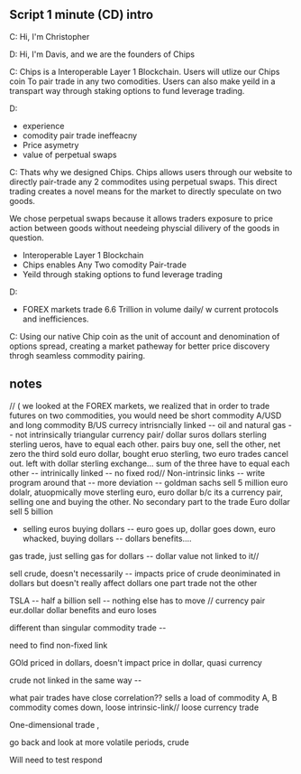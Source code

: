 ## Script 1 minute (CD) intro


C: Hi, I'm Christopher

D: Hi, I'm Davis, and we are the founders of Chips

C: Chips is a Interoperable Layer 1 Blockchain. Users will utlize our Chips coin To pair trade in any two comodities. Users can also make yeild in a transpart way through staking options to fund leverage trading.

D: 
- experience
- comodity pair trade ineffeacny
- Price asymetry 
- value of perpetual swaps
 
C: Thats why we designed Chips. Chips allows users through our website to directly pair-trade any 2 commodites using perpetual swaps. This direct trading creates a novel means for the market to directly speculate on two goods. 

We chose perpetual swaps because it allows traders exposure to price action between goods without needeing physcial dilivery of the goods in question.

- Interoperable Layer 1 Blockchain
- Chips enables Any Two comodity Pair-trade
- Yeild through staking options to fund leverage trading

D: 
- FOREX markets trade 6.6 Trillion in volume daily/ w current protocols and inefficiences.

C: Using our native Chip coin as the unit of account and denomination of options spread, creating a market patheway for better price discovery throgh seamless commodity pairing. 





##  notes
// ( we looked at the FOREX markets, we realized that in order to trade futures on two commodities, you would need be short commodity A/USD and long commodity B/US
currecy intrisncially linked -- 
oil and natural gas -- not intrinsically 
triangular currency pair/ dollar suros dollars sterling sterling ueros, have to equal each other. pairs buy one, sell the other, net zero the third 
sold euro dollar, bought eruo sterling, two euro trades cancel out. left with dollar sterling exchange... 
sum of the three have to equal each other -- intrinically linked -- no fixed rod// 
Non-intrinsic links -- write program around that -- more deviation -- 
goldman sachs sell 5 million euro dolalr, atuopmically move sterling euro, euro dollar b/c its a currency pair, selling one and buying the other.
No secondary part to the trade
Euro dollar sell 5 billion 
- selling euros buying dollars -- euro goes up, dollar goes down, euro whacked, buying dollars -- dollars benefits.... 

gas trade, just selling gas for dollars -- dollar value not linked to it//  

sell crude, doesn't necessarily -- impacts price of crude deoniminated in dollars but doesn't really affect dollars 
one part trade not the other

TSLA -- half a billion sell -- nothing else has to move // currency pair eur.dollar dollar benefits and euro loses 

different than singular commodity trade -- 

need to find non-fixed link 

GOld priced in dollars, doesn't impact price in dollar, quasi currency 

crude not linked in the same way --  

what pair trades have close correlation?? sells a load of commodity A, B commodity comes down, loose intrinsic-link// loose currency trade

One-dimensional trade , 

go back and look at more volatile periods, crude 

Will need to test respond 
